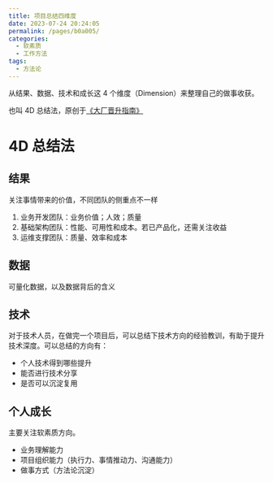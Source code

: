 ```yaml
---
title: 项目总结四维度
date: 2023-07-24 20:24:05
permalink: /pages/b0a005/
categories: 
  - 软素质
  - 工作方法
tags: 
  - 方法论
---
```


从结果、数据、技术和成长这 4 个维度（Dimension）来整理自己的做事收获。

<!-- more -->

也叫 4D 总结法，原创于[《大厂晋升指南》](https://time.geekbang.org/column/intro/100064501)

# 4D 总结法

## 结果
关注事情带来的价值，不同团队的侧重点不一样
1. 业务开发团队：业务价值；人效；质量
2. 基础架构团队：性能、可用性和成本。若已产品化，还需关注收益
3. 运维支撑团队：质量、效率和成本

## 数据
可量化数据，以及数据背后的含义

## 技术
对于技术人员，在做完一个项目后，可以总结下技术方向的经验教训，有助于提升技术深度。可以总结的方向有：
- 个人技术得到哪些提升
- 能否进行技术分享
- 是否可以沉淀复用

## 个人成长

主要关注软素质方向。
- 业务理解能力
- 项目组织能力（执行力、事情推动力、沟通能力）
- 做事方式（方法论沉淀）